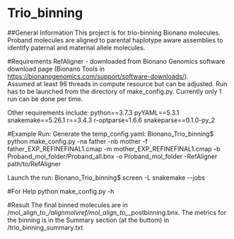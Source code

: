 # Trio_binning

##General Information
This project is for trio-binning Bionano molecules. Proband molecules are aligned to parental haplotype aware assemblies to identify paternal and maternal allele molecules. 

#Requirements
RefAligner - downloaded from Bionano Genomics software download page (Bionano Tools in https://bionanogenomics.com/support/software-downloads/).  
Assumed at least 96 threads in compute resource but can be adjusted. Run has to be launched from the directory of make_config.py. Currently only 1 run can be done per time. 

Other requirements include:
python==3.7.3
pyYAML==5.3.1
snakemake==5.26.1
r==3.4.3
r-optparse=1.6.6
snakeparse==0.1.0-py_2

#Example Run:
Generate the temp_config.yaml:
Bionano_Trio_binning$ python make_config.py -na father -nb mother -f father_EXP_REFINEFINAL1.cmap -m mother_EXP_REFINEFINAL1.cmap -b Proband_mol_folder/Proband_all.bnx -o Proband_mol_folder -RefAligner path/to/RefAligner

Launch the run:
Bionano_Trio_binning$ screen -L snakemake --jobs

#For Help
python make_config.py -h

#Result
The final binned molecules are in <your ouput folder>/mol_align_to_*/alignmolvref/mol_align_to_*_postbinning.bnx. The metrics for the binning is in the Summary section (at the buttom) in <your ouput folder>/trio_binning_summary.txt 
